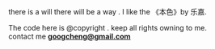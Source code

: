 there is a will there will be a way . I like the 《本色》by 乐嘉.

The code here is @copyright . keep all rights owning to me.   
contact me **googcheng@gmail.com**
